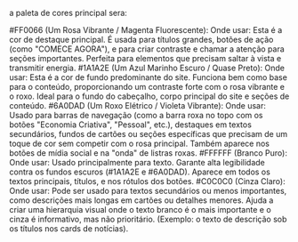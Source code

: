 a paleta de cores principal sera:


#FF0066 (Um Rosa Vibrante / Magenta Fluorescente):
Onde usar: Esta é a cor de destaque principal. É usada para títulos grandes, botões de ação (como "COMECE AGORA"), e para criar contraste e chamar a atenção para seções importantes. Perfeita para elementos que precisam saltar à vista e transmitir energia.
#1A1A2E (Um Azul Marinho Escuro / Quase Preto):
Onde usar: Esta é a cor de fundo predominante do site. Funciona bem como base para o conteúdo, proporcionando um contraste forte com o rosa vibrante e o roxo. Ideal para o fundo do cabeçalho, corpo principal do site e seções de conteúdo.
#6A0DAD (Um Roxo Elétrico / Violeta Vibrante):
Onde usar: Usado para barras de navegação (como a barra roxa no topo com os botões "Economia Criativa", "Pessoal", etc.), destaques em textos secundários, fundos de cartões ou seções específicas que precisam de um toque de cor sem competir com o rosa principal. Também aparece nos botões de mídia social e na "onda" de listras roxas.
#FFFFFF (Branco Puro):
Onde usar: Usado principalmente para texto. Garante alta legibilidade contra os fundos escuros (#1A1A2E e #6A0DAD). Aparece em todos os textos principais, títulos, e nos rótulos dos botões.
#C0C0C0 (Cinza Claro):
Onde usar: Pode ser usado para textos secundários ou menos importantes, como descrições mais longas em cartões ou detalhes menores. Ajuda a criar uma hierarquia visual onde o texto branco é o mais importante e o cinza é informativo, mas não prioritário. (Exemplo: o texto de descrição sob os títulos nos cards de notícias).